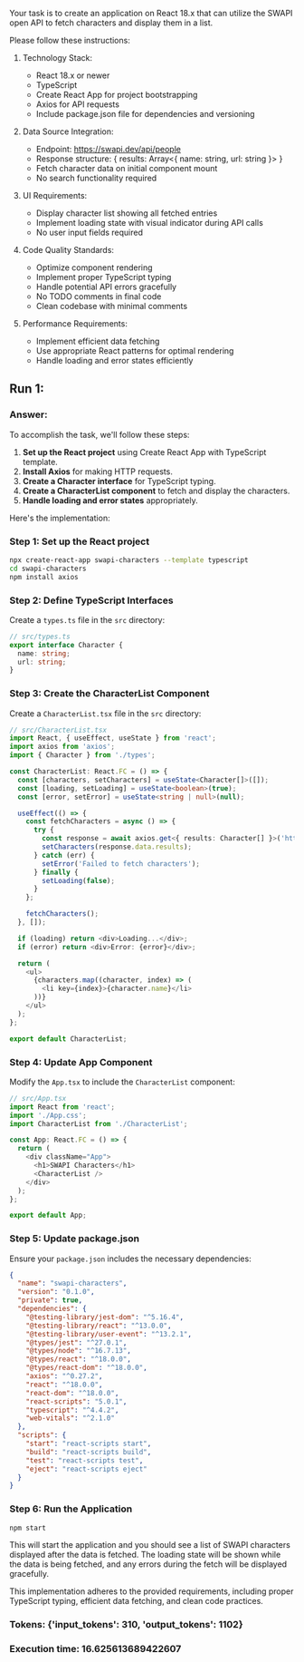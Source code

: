 Your task is to create an application on React 18.x that can utilize the SWAPI open API to fetch characters and display them in a list.

Please follow these instructions:

1. Technology Stack:
   - React 18.x or newer
   - TypeScript
   - Create React App for project bootstrapping
   - Axios for API requests
   - Include package.json file for dependencies and versioning

2. Data Source Integration:
   - Endpoint: https://swapi.dev/api/people
   - Response structure: { results: Array<{ name: string, url: string }> }
   - Fetch character data on initial component mount
   - No search functionality required

3. UI Requirements:
   - Display character list showing all fetched entries
   - Implement loading state with visual indicator during API calls
   - No user input fields required

4. Code Quality Standards:
   - Optimize component rendering
   - Implement proper TypeScript typing
   - Handle potential API errors gracefully
   - No TODO comments in final code
   - Clean codebase with minimal comments

5. Performance Requirements:
   - Implement efficient data fetching
   - Use appropriate React patterns for optimal rendering
   - Handle loading and error states efficiently
## Run 1:
### Answer:
To accomplish the task, we'll follow these steps:

1. **Set up the React project** using Create React App with TypeScript template.
2. **Install Axios** for making HTTP requests.
3. **Create a Character interface** for TypeScript typing.
4. **Create a CharacterList component** to fetch and display the characters.
5. **Handle loading and error states** appropriately.

Here's the implementation:

### Step 1: Set up the React project

```bash
npx create-react-app swapi-characters --template typescript
cd swapi-characters
npm install axios
```

### Step 2: Define TypeScript Interfaces

Create a `types.ts` file in the `src` directory:

```typescript
// src/types.ts
export interface Character {
  name: string;
  url: string;
}
```

### Step 3: Create the CharacterList Component

Create a `CharacterList.tsx` file in the `src` directory:

```typescript
// src/CharacterList.tsx
import React, { useEffect, useState } from 'react';
import axios from 'axios';
import { Character } from './types';

const CharacterList: React.FC = () => {
  const [characters, setCharacters] = useState<Character[]>([]);
  const [loading, setLoading] = useState<boolean>(true);
  const [error, setError] = useState<string | null>(null);

  useEffect(() => {
    const fetchCharacters = async () => {
      try {
        const response = await axios.get<{ results: Character[] }>('https://swapi.dev/api/people');
        setCharacters(response.data.results);
      } catch (err) {
        setError('Failed to fetch characters');
      } finally {
        setLoading(false);
      }
    };

    fetchCharacters();
  }, []);

  if (loading) return <div>Loading...</div>;
  if (error) return <div>Error: {error}</div>;

  return (
    <ul>
      {characters.map((character, index) => (
        <li key={index}>{character.name}</li>
      ))}
    </ul>
  );
};

export default CharacterList;
```

### Step 4: Update App Component

Modify the `App.tsx` to include the `CharacterList` component:

```typescript
// src/App.tsx
import React from 'react';
import './App.css';
import CharacterList from './CharacterList';

const App: React.FC = () => {
  return (
    <div className="App">
      <h1>SWAPI Characters</h1>
      <CharacterList />
    </div>
  );
};

export default App;
```

### Step 5: Update package.json

Ensure your `package.json` includes the necessary dependencies:

```json
{
  "name": "swapi-characters",
  "version": "0.1.0",
  "private": true,
  "dependencies": {
    "@testing-library/jest-dom": "^5.16.4",
    "@testing-library/react": "^13.0.0",
    "@testing-library/user-event": "^13.2.1",
    "@types/jest": "^27.0.1",
    "@types/node": "^16.7.13",
    "@types/react": "^18.0.0",
    "@types/react-dom": "^18.0.0",
    "axios": "^0.27.2",
    "react": "^18.0.0",
    "react-dom": "^18.0.0",
    "react-scripts": "5.0.1",
    "typescript": "^4.4.2",
    "web-vitals": "^2.1.0"
  },
  "scripts": {
    "start": "react-scripts start",
    "build": "react-scripts build",
    "test": "react-scripts test",
    "eject": "react-scripts eject"
  }
}
```

### Step 6: Run the Application

```bash
npm start
```

This will start the application and you should see a list of SWAPI characters displayed after the data is fetched. The loading state will be shown while the data is being fetched, and any errors during the fetch will be displayed gracefully.

This implementation adheres to the provided requirements, including proper TypeScript typing, efficient data fetching, and clean code practices.

### Tokens: {'input_tokens': 310, 'output_tokens': 1102}
### Execution time: 16.625613689422607
